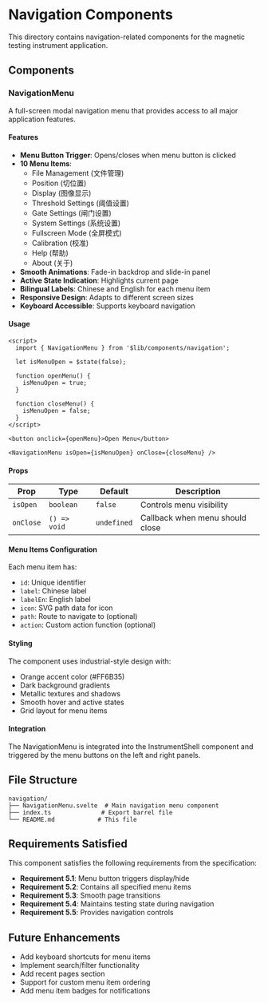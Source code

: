 # Navigation Components

This directory contains navigation-related components for the magnetic testing instrument application.

## Components

### NavigationMenu

A full-screen modal navigation menu that provides access to all major application features.

#### Features

- **Menu Button Trigger**: Opens/closes when menu button is clicked
- **10 Menu Items**: 
  - File Management (文件管理)
  - Position (切位置)
  - Display (图像显示)
  - Threshold Settings (阈值设置)
  - Gate Settings (闸门设置)
  - System Settings (系统设置)
  - Fullscreen Mode (全屏模式)
  - Calibration (校准)
  - Help (帮助)
  - About (关于)
- **Smooth Animations**: Fade-in backdrop and slide-in panel
- **Active State Indication**: Highlights current page
- **Bilingual Labels**: Chinese and English for each menu item
- **Responsive Design**: Adapts to different screen sizes
- **Keyboard Accessible**: Supports keyboard navigation

#### Usage

```svelte
<script>
  import { NavigationMenu } from '$lib/components/navigation';
  
  let isMenuOpen = $state(false);
  
  function openMenu() {
    isMenuOpen = true;
  }
  
  function closeMenu() {
    isMenuOpen = false;
  }
</script>

<button onclick={openMenu}>Open Menu</button>

<NavigationMenu isOpen={isMenuOpen} onClose={closeMenu} />
```

#### Props

| Prop | Type | Default | Description |
|------|------|---------|-------------|
| `isOpen` | `boolean` | `false` | Controls menu visibility |
| `onClose` | `() => void` | `undefined` | Callback when menu should close |

#### Menu Items Configuration

Each menu item has:
- `id`: Unique identifier
- `label`: Chinese label
- `labelEn`: English label
- `icon`: SVG path data for icon
- `path`: Route to navigate to (optional)
- `action`: Custom action function (optional)

#### Styling

The component uses industrial-style design with:
- Orange accent color (#FF6B35)
- Dark background gradients
- Metallic textures and shadows
- Smooth hover and active states
- Grid layout for menu items

#### Integration

The NavigationMenu is integrated into the InstrumentShell component and triggered by the menu buttons on the left and right panels.

## File Structure

```
navigation/
├── NavigationMenu.svelte  # Main navigation menu component
├── index.ts              # Export barrel file
└── README.md            # This file
```

## Requirements Satisfied

This component satisfies the following requirements from the specification:

- **Requirement 5.1**: Menu button triggers display/hide
- **Requirement 5.2**: Contains all specified menu items
- **Requirement 5.3**: Smooth page transitions
- **Requirement 5.4**: Maintains testing state during navigation
- **Requirement 5.5**: Provides navigation controls

## Future Enhancements

- Add keyboard shortcuts for menu items
- Implement search/filter functionality
- Add recent pages section
- Support for custom menu item ordering
- Add menu item badges for notifications
